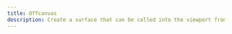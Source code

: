 ```yaml
---
title: Offcanvas
description: Create a surface that can be called into the viewport from the side.
---
```

